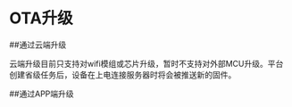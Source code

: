 # OTA升级

##通过云端升级

云端升级目前只支持对wifi模组或芯片升级，暂时不支持对外部MCU升级。平台创建省级任务后，设备在上电连接服务器时将会被推送新的固件。

##通过APP端升级


